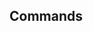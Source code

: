 <!-- Space: ResumeTemplate -->
<!-- Parent: Project -->
<!-- Title: Commands -->

<!-- Label: Resume -->
<!-- Label: Project -->
<!-- Label: Commands -->
<!-- Include: docs/disclaimer.md -->
<!-- Include: ac:toc -->

## Commands
